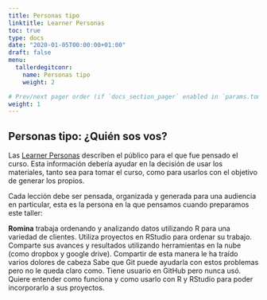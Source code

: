 ```yaml
---
title: Personas tipo
linktitle: Learner Personas
toc: true
type: docs
date: "2020-01-05T00:00:00+01:00"
draft: false
menu:
  tallerdegitconr:
    name: Personas tipo
    weight: 2

# Prev/next pager order (if `docs_section_pager` enabled in `params.toml`)
weight: 1
---
```



## Personas tipo: ¿Quién sos vos?

Las [Learner Personas](https://teachtogether.tech/es/index.html#s:process-personas) describen el público para el que fue pensado el curso.  Esta información debería ayudar en la decisión de usar los materiales, tanto sea para tomar el curso, como para usarlos con el objetivo de generar los propios.

Cada lección debe ser pensada, organizada y generada para una audiencia en particular, esta es la persona en la que pensamos cuando preparamos este taller:

**Romina** trabaja ordenando y analizando datos utilizando R para una variedad de clientes.
Utiliza proyectos en RStudio para ordenar su trabajo. Comparte sus avances y resultados utilizando herramientas en la nube (como dropbox y google drive).
Compartir de esta manera le ha traído varios dolores de cabeza Sabe que Git puede ayudarla con estos problemas pero no le queda claro como. Tiene usuario en GitHub pero nunca usó.
Quiere entender como funciona y como usarlo con R y RStudio para poder incorporarlo a sus proyectos.


